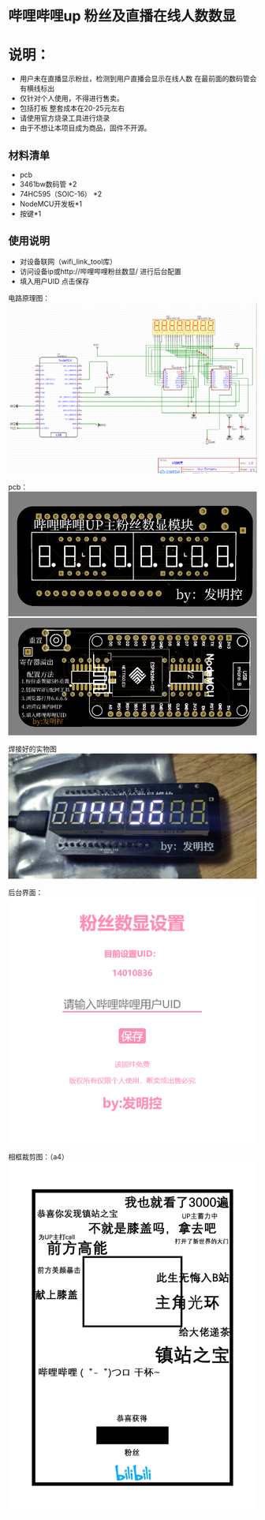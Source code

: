 # 哔哩哔哩up 粉丝及直播在线人数数显  
# 说明：
* 用户未在直播显示粉丝，检测到用户直播会显示在线人数 在最前面的数码管会有横线标出
* 仅针对个人使用，不得进行售卖。
* 包括打板 整套成本在20-25元左右
* 请使用官方烧录工具进行烧录 
* 由于不想让本项目成为商品，固件不开源。


## 材料清单

* pcb 
* 3461bw数码管 *2
* 74HC595（SOIC-16） *2
* NodeMCU开发板*1
* 按键*1

## 使用说明  
* 对设备联网（wifi_link_tool库）
* 访问设备ip或http://哔哩哔哩粉丝数显/ 进行后台配置
* 填入用户UID 点击保存


电路原理图：  
![img](https://github.com/bilibilifmk/blblframe/blob/master/%E5%8E%9F%E7%90%86%E5%9B%BE.png)  

pcb：  
![img](https://github.com/bilibilifmk/blblframe/blob/master/%E5%8F%8D%E9%9D%A2.png)    
![img](https://github.com/bilibilifmk/blblframe/blob/master/%E6%AD%A3%E9%9D%A2.png)    

焊接好的实物图  
![img](https://github.com/bilibilifmk/blblframe/blob/master/%E5%AE%9E%E7%89%A9%E5%9B%BE.png)     


后台界面：  
![img](https://github.com/bilibilifmk/blblframe/blob/master/%E5%90%8E%E5%8F%B0.png)     

相框裁剪图：（a4）  
![img](https://github.com/bilibilifmk/blblframe/blob/master/%E8%A3%81%E5%89%AA%E6%A8%A1%E6%9D%BF.jpg)     

